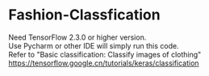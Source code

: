 # Fashion-Classfication
Need TensorFlow 2.3.0 or higher version.<br>
Use Pycharm or other IDE will simply run this code.<br>
Refer to "Basic classification: Classify images of clothing"<br>
<url>https://tensorflow.google.cn/tutorials/keras/classification</url>
